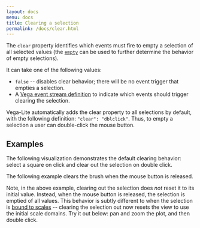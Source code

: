 ```yaml
---
layout: docs
menu: docs
title: Clearing a selection
permalink: /docs/clear.html
---
```


The `clear` property identifies which events must fire to empty a selection of all selected values (the [`empty`](https://vega.github.io/vega-lite/docs/selection.html#selection-properties) can be used to further determine the behavior of empty selections).

It can take one of the following values:

- `false` -- disables clear behavior; there will be no event trigger that empties a selection.
- A [Vega event stream definition](https://vega.github.io/vega/docs/event-streams/) to indicate which events should trigger clearing the selection.

Vega-Lite automatically adds the clear property to all selections by default, with the following definition: `"clear": "dblclick"`. Thus, to empty a selection a user can double-click the mouse button.

## Examples

The following visualization demonstrates the default clearing behavior: select a square on click and clear out the selection on double click.

<div class="vl-example" data-name="selection_heatmap"></div>

The following example clears the brush when the mouse button is released.

<div class="vl-example" data-name="selection_clear_brush"></div>

Note, in the above example, clearing out the selection does _not_ reset it to its initial value. Instead, when the mouse button is released, the selection is emptied of all values. This behavior is subtly different to when the selection is [bound to scales](https://vega.github.io/vega-lite/docs/bind.html#scale-binding) -- clearing the selection out now resets the view to use the initial scale domains. Try it out below: pan and zoom the plot, and then double click.

<div class="vl-example" data-name="selection_translate_scatterplot_drag"></div>
